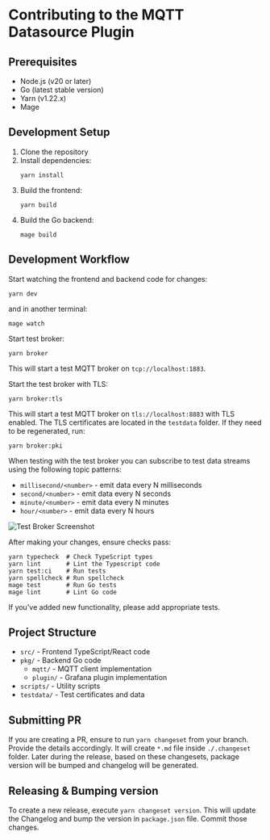 # Contributing to the MQTT Datasource Plugin

## Prerequisites

- Node.js (v20 or later)
- Go (latest stable version)
- Yarn (v1.22.x)
- Mage

## Development Setup

1. Clone the repository
2. Install dependencies:
   ```
   yarn install
   ```
3. Build the frontend:
   ```
   yarn build
   ```
4. Build the Go backend:
   ```
   mage build
   ```

## Development Workflow

Start watching the frontend and backend code for changes:
```
yarn dev
```

and in another terminal:
```
mage watch
```

Start test broker:
```
yarn broker
```

This will start a test MQTT broker on `tcp://localhost:1883`.

Start the test broker with TLS:
```
yarn broker:tls
```
This will start a test MQTT broker on `tls://localhost:8883` with TLS enabled. The TLS certificates are located in the `testdata` folder. If they need to be regenerated, run:
```
yarn broker:pki
```

When testing with the test broker you can subscribe to test data streams using the following topic patterns:

- `millisecond/<number>` - emit data every N milliseconds
- `second/<number>` - emit data every N seconds
- `minute/<number>` - emit data every N minutes
- `hour/<number>` - emit data every N hours

![Test Broker Screenshot](./test_broker.gif)

After making your changes, ensure checks pass:

```
yarn typecheck  # Check TypeScript types
yarn lint       # Lint the Typescript code
yarn test:ci    # Run tests
yarn spellcheck # Run spellcheck
mage test       # Run Go tests
mage lint       # Lint Go code
```

If you've added new functionality, please add appropriate tests.

## Project Structure

- `src/` - Frontend TypeScript/React code
- `pkg/` - Backend Go code
  - `mqtt/` - MQTT client implementation
  - `plugin/` - Grafana plugin implementation
- `scripts/` - Utility scripts
- `testdata/` - Test certificates and data

## Submitting PR

If you are creating a PR, ensure to run `yarn changeset` from your branch. Provide the details accordingly. It will create `*.md` file inside `./.changeset` folder. Later during the release, based on these changesets, package version will be bumped and changelog will be generated.

## Releasing & Bumping version

To create a new release, execute `yarn changeset version`. This will update the Changelog and bump the version in `package.json` file. Commit those changes.